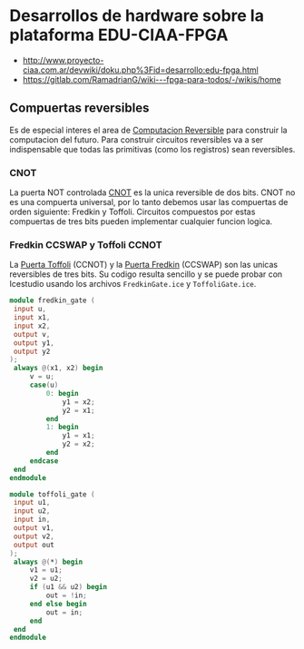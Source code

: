 # Desarrollos de hardware sobre la plataforma EDU-CIAA-FPGA

* http://www.proyecto-ciaa.com.ar/devwiki/doku.php%3Fid=desarrollo:edu-fpga.html
* https://gitlab.com/RamadrianG/wiki---fpga-para-todos/-/wikis/home


## Compuertas reversibles

Es de especial interes el area de [Computacion Reversible] para construir la computacion del futuro. Para construir circuitos reversibles va a ser indispensable que todas las primitivas (como los registros) sean reversibles.


### CNOT

La puerta NOT controlada [CNOT] es la unica reversible de dos bits. CNOT no es una compuerta universal, por lo tanto debemos usar las compuertas de orden siguiente: Fredkin y Toffoli. Circuitos compuestos por estas compuertas de tres bits pueden implementar cualquier funcion logica.

### Fredkin CCSWAP y Toffoli CCNOT

La [Puerta Toffoli] (CCNOT) y la [Puerta Fredkin] (CCSWAP) son las unicas reversibles de tres bits. Su codigo resulta sencillo y se puede probar con Icestudio usando los archivos `FredkinGate.ice` y `ToffoliGate.ice`.

```v
module fredkin_gate (
 input u,
 input x1,
 input x2,
 output v,
 output y1,
 output y2
);
 always @(x1, x2) begin
     v = u;
     case(u)
         0: begin
             y1 = x2;
             y2 = x1;
         end
         1: begin
             y1 = x1;
             y2 = x2;
         end
     endcase
 end
endmodule

module toffoli_gate (
 input u1,
 input u2,
 input in,
 output v1,
 output v2,
 output out
);
 always @(*) begin
     v1 = u1;
     v2 = u2;
     if (u1 && u2) begin
         out = !in;
     end else begin
         out = in;
     end
 end
endmodule
```


[CNOT]: https://es.wikipedia.org/wiki/Puerta_NOT_controlada
[Computacion Reversible]: https://es.wikipedia.org/wiki/Computaci%C3%B3n_reversible
[Puerta Toffoli]: https://en.wikipedia.org/wiki/Toffoli_gate
[Puerta Fredkin]: https://en.wikipedia.org/wiki/Fredkin_gate

